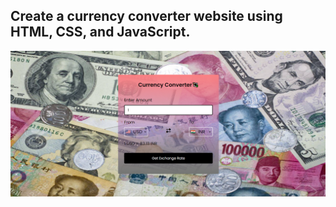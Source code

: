 
## Create a currency converter website using HTML, CSS, and JavaScript.
![Output Image](./output.png)